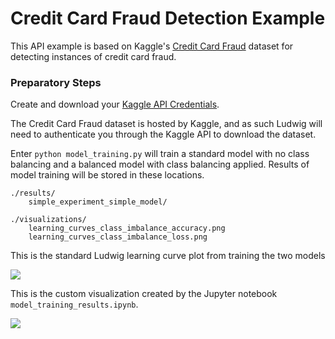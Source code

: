 # Credit Card Fraud Detection Example

This API example is based on Kaggle's [Credit Card Fraud](https://www.kaggle.com/mlg-ulb/creditcardfraud) dataset for detecting instances of credit card fraud.

### Preparatory Steps

Create and download your [Kaggle API Credentials](https://github.com/Kaggle/kaggle-api#api-credentials).

The Credit Card Fraud dataset is hosted by Kaggle, and as such Ludwig will need to authenticate you through the Kaggle API to download the dataset.


Enter `python model_training.py` will train a standard model with no class balancing and a balanced model with class balancing applied.  Results of model training will be stored in these locations.

```
./results/
    simple_experiment_simple_model/
    
./visualizations/
    learning_curves_class_imbalance_accuracy.png
    learning_curves_class_imbalance_loss.png
```

This is the standard Ludwig learning curve plot from training the two models

![](../images/learning_curves_Survived_accuracy.png)

This is the custom visualization created by the Jupyter notebook `model_training_results.ipynb`.

![](../images/custom_learning_curve.png)

